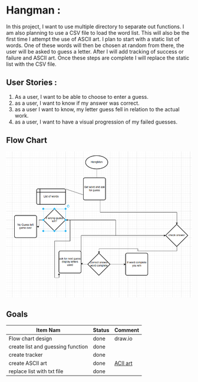 # Hangman :
In this project, I want to use multiple directory to separate out functions. I am also planning to
use a CSV file to load the word list. This will also be the first time I attempt the use of ASCII art.
I plan to start with a static list of words. One of these words will then be chosen at random from there, the user will
be asked to guess a letter. After I will add tracking of success or failure and ASCII art. Once these steps are complete
I will replace the static list with the CSV file.

## User Stories :

1. As a user, I want to be able to choose to enter a guess.
2. as a user, I want to know if my answer was correct.
3. as a user I want to know, my letter guess fell in relation to the actual work.
4. as a user, I want to have a visual progression of my failed guesses.

## Flow Chart

![Screenshot_20240225_101231.png](resources/Screenshot_20240225_101231.png)

## Goals

| Item Nam                          | Status | Comment                                                                          |
|-----------------------------------|--------|----------------------------------------------------------------------------------|
| Flow chart design                 | done   | draw.io                                                                          |
| create list and guessing function | done   |                                                                                  |
| create tracker                    | done   |                                                                                  |
| create ASCII art                  | done   | [ACII art](https://gist.github.com/chrishorton/8510732aa9a80a03c829b09f12e20d9c) |
| replace list with txt file        | done   |                                                                                  |
